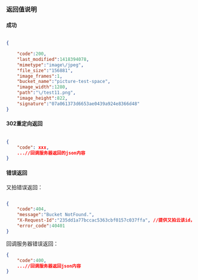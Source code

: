 ### 返回值说明

#### 成功

```json

{

    "code":200,
    "last_modified":1418394078,
    "mimetype":"image\/jpeg",
    "file_size":"156881",
    "image_frames":1,
    "bucket_name":"picture-test-space",
    "image_width":1280,
    "path":"\/test11.png",
    "image_height":822,
    "signature":"07a061373d6653ae0439a924e8366d48"
}

```

#### 302重定向返回

```json

{
    "code": xxx,
    ...//回调服务器返回的json内容
}

```

#### 错误返回

又拍错误返回：

```json

{
    "code":404,
    "message":"Bucket NotFound.",
    "X-Request-Id":"235dd1a77bccac5363cbf0157c037ffa", //提供又拍云该id，可以更好的排查错误
    "error_code":40401
}

```

回调服务器错误返回：

```json
{
    "code":400,
    ...//回调服务器返回json内容
}
```
